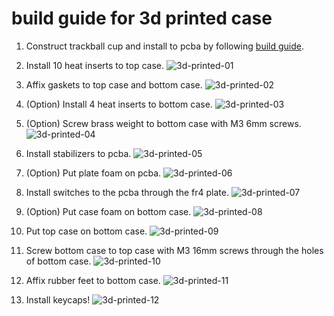 # build guide for 3d printed case
1. Construct trackball cup and install to pcba by following [build guide](https://github.com/bbrfkr/dynamis-keyboard/blob/master/trackball-cup/BUILD.md).

1. Install 10 heat inserts to top case.
    ![3d-printed-01]()

1. Affix gaskets to top case and bottom case.
    ![3d-printed-02](https://github.com/bbrfkr/dynamis-keyboard/blob/images/images/.jpg?raw=true)

1. (Option) Install 4 heat inserts to bottom case.
    ![3d-printed-03](https://github.com/bbrfkr/dynamis-keyboard/blob/images/images/.jpg?raw=true)

1. (Option) Screw brass weight to bottom case with M3 6mm screws.
    ![3d-printed-04](https://github.com/bbrfkr/dynamis-keyboard/blob/images/images/.jpg?raw=true)

1. Install stabilizers to pcba.
    ![3d-printed-05](https://github.com/bbrfkr/dynamis-keyboard/blob/images/images/.jpg?raw=true)

1. (Option) Put plate foam on pcba.
    ![3d-printed-06](https://github.com/bbrfkr/dynamis-keyboard/blob/images/images/.jpg?raw=true)

1. Install switches to the pcba through the fr4 plate.
    ![3d-printed-07](https://github.com/bbrfkr/dynamis-keyboard/blob/images/images/.jpg?raw=true)

1. (Option) Put case foam on bottom case.
    ![3d-printed-08](https://github.com/bbrfkr/dynamis-keyboard/blob/images/images/.jpg?raw=true)

1. Put top case on bottom case.
    ![3d-printed-09](https://github.com/bbrfkr/dynamis-keyboard/blob/images/images/.jpg?raw=true)

1. Screw bottom case to top case with M3 16mm screws through the holes of bottom case.
    ![3d-printed-10](https://github.com/bbrfkr/dynamis-keyboard/blob/images/images/.jpg?raw=true)

1. Affix rubber feet to bottom case.
    ![3d-printed-11](https://github.com/bbrfkr/dynamis-keyboard/blob/images/images/.jpg?raw=true)

1. Install keycaps!
    ![3d-printed-12](https://github.com/bbrfkr/dynamis-keyboard/blob/images/images/.jpg?raw=true)

